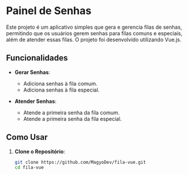# Painel de Senhas

Este projeto é um aplicativo simples que gera e gerencia filas de senhas, permitindo que os usuários gerem senhas para filas comuns e especiais, além de atender essas filas. O projeto foi desenvolvido utilizando Vue.js.

## Funcionalidades

- **Gerar Senhas**:
  - Adiciona senhas à fila comum.
  - Adiciona senhas à fila especial.

- **Atender Senhas**:
  - Atende a primeira senha da fila comum.
  - Atende a primeira senha da fila especial.

## Como Usar

1. **Clone o Repositório**:

   ```bash
   git clone https://github.com/MagyoDev/fila-vue.git
   cd fila-vue
